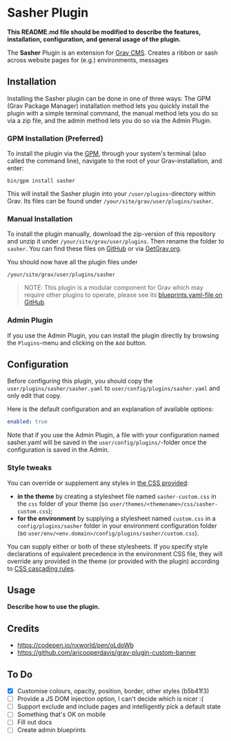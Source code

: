 # Sasher Plugin

**This README.md file should be modified to describe the features, installation, configuration, and general usage of the plugin.**

The **Sasher** Plugin is an extension for [Grav CMS](http://github.com/getgrav/grav). Creates a ribbon or sash across website pages for (e.g.) environments, messages

## Installation

Installing the Sasher plugin can be done in one of three ways: The GPM (Grav Package Manager) installation method lets you quickly install the plugin with a simple terminal command, the manual method lets you do so via a zip file, and the admin method lets you do so via the Admin Plugin.

### GPM Installation (Preferred)

To install the plugin via the [GPM](http://learn.getgrav.org/advanced/grav-gpm), through your system's terminal (also called the command line), navigate to the root of your Grav-installation, and enter:

    bin/gpm install sasher

This will install the Sasher plugin into your `/user/plugins`-directory within Grav. Its files can be found under `/your/site/grav/user/plugins/sasher`.

### Manual Installation

To install the plugin manually, download the zip-version of this repository and unzip it under `/your/site/grav/user/plugins`. Then rename the folder to `sasher`. You can find these files on [GitHub](https://github.com/hughbris/grav-plugin-sasher) or via [GetGrav.org](http://getgrav.org/downloads/plugins#extras).

You should now have all the plugin files under

    /your/site/grav/user/plugins/sasher
	
> NOTE: This plugin is a modular component for Grav which may require other plugins to operate, please see its [blueprints.yaml-file on GitHub](https://github.com/hughbris/grav-plugin-sasher/blob/master/blueprints.yaml).

### Admin Plugin

If you use the Admin Plugin, you can install the plugin directly by browsing the `Plugins`-menu and clicking on the `Add` button.

## Configuration

Before configuring this plugin, you should copy the `user/plugins/sasher/sasher.yaml` to `user/config/plugins/sasher.yaml` and only edit that copy.

Here is the default configuration and an explanation of available options:

```yaml
enabled: true
```

Note that if you use the Admin Plugin, a file with your configuration named sasher.yaml will be saved in the `user/config/plugins/`-folder once the configuration is saved in the Admin.

### Style tweaks

You can override or supplement any styles in [the CSS provided](css/sash-ribbon.css):

* **in the theme** by creating a stylesheet file named `sasher-custom.css` in the `css` folder of your theme (so `user/themes/<themename>/css/sasher-custom.css`);
* **for the environment** by supplying a stylesheet named `custom.css` in a `config/plugins/sasher` folder in your environment configuration folder (so `user/env/<env.domain>/config/plugins/sasher/custom.css`).

You can supply either or both of these stylesheets. If you specify style declarations of equivalent precedence in the environment CSS file, they will override any provided in the theme (or provided with the plugin) according to [CSS cascading rules](https://developer.mozilla.org/en-US/docs/Web/CSS/Cascade).

## Usage

**Describe how to use the plugin.**

## Credits

* https://codepen.io/nxworld/pen/oLdoWb
* https://github.com/aricooperdavis/grav-plugin-custom-banner

## To Do

- [x] Customise colours, opacity, position, border, other styles (b5b41f3)
- [ ] Provide a JS DOM injection option, I can't decide which is nicer :{
- [ ] Support exclude and include pages and intelligently pick a default state
- [ ] Something that's OK on mobile
- [ ] Fill out docs
- [ ] Create admin blueprints